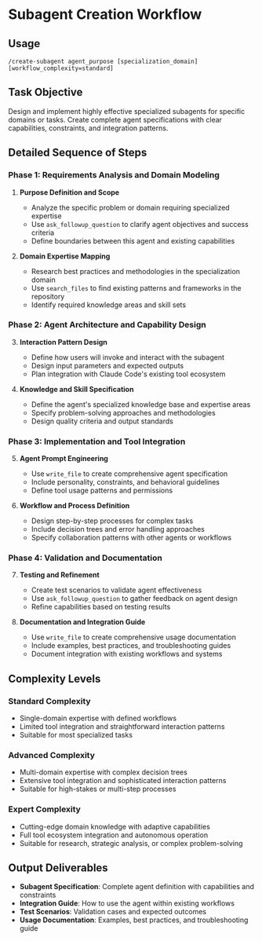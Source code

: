 # Subagent Creation Workflow

## Usage
`/create-subagent agent_purpose [specialization_domain] [workflow_complexity=standard]`

## Task Objective
Design and implement highly effective specialized subagents for specific domains or tasks. Create complete agent specifications with clear capabilities, constraints, and integration patterns.

## Detailed Sequence of Steps

### Phase 1: Requirements Analysis and Domain Modeling
1. **Purpose Definition and Scope**
   - Analyze the specific problem or domain requiring specialized expertise
   - Use `ask_followup_question` to clarify agent objectives and success criteria
   - Define boundaries between this agent and existing capabilities

2. **Domain Expertise Mapping**
   - Research best practices and methodologies in the specialization domain
   - Use `search_files` to find existing patterns and frameworks in the repository
   - Identify required knowledge areas and skill sets

### Phase 2: Agent Architecture and Capability Design
3. **Interaction Pattern Design**
   - Define how users will invoke and interact with the subagent
   - Design input parameters and expected outputs
   - Plan integration with Claude Code's existing tool ecosystem

4. **Knowledge and Skill Specification**
   - Define the agent's specialized knowledge base and expertise areas
   - Specify problem-solving approaches and methodologies
   - Design quality criteria and output standards

### Phase 3: Implementation and Tool Integration
5. **Agent Prompt Engineering**
   - Use `write_file` to create comprehensive agent specification
   - Include personality, constraints, and behavioral guidelines
   - Define tool usage patterns and permissions

6. **Workflow and Process Definition**
   - Design step-by-step processes for complex tasks
   - Include decision trees and error handling approaches
   - Specify collaboration patterns with other agents or workflows

### Phase 4: Validation and Documentation
7. **Testing and Refinement**
   - Create test scenarios to validate agent effectiveness
   - Use `ask_followup_question` to gather feedback on agent design
   - Refine capabilities based on testing results

8. **Documentation and Integration Guide**
   - Use `write_file` to create comprehensive usage documentation
   - Include examples, best practices, and troubleshooting guides
   - Document integration with existing workflows and systems

## Complexity Levels

### Standard Complexity
- Single-domain expertise with defined workflows
- Limited tool integration and straightforward interaction patterns
- Suitable for most specialized tasks

### Advanced Complexity
- Multi-domain expertise with complex decision trees
- Extensive tool integration and sophisticated interaction patterns
- Suitable for high-stakes or multi-step processes

### Expert Complexity
- Cutting-edge domain knowledge with adaptive capabilities
- Full tool ecosystem integration and autonomous operation
- Suitable for research, strategic analysis, or complex problem-solving

## Output Deliverables
- **Subagent Specification**: Complete agent definition with capabilities and constraints
- **Integration Guide**: How to use the agent within existing workflows
- **Test Scenarios**: Validation cases and expected outcomes
- **Usage Documentation**: Examples, best practices, and troubleshooting guide